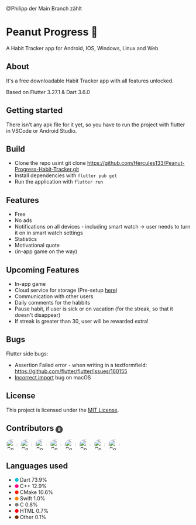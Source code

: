 @Philipp der Main Branch zählt

# Peanut Progress 🥜

A Habit Tracker app for Android, IOS, Windows, Linux and Web

## About

It's a free downloadable Habit Tracker app with all features unlocked.

Based on Flutter 3.27.1 & Dart 3.6.0

## Getting started

There isn't any apk file for it yet, so you have to run the project with flutter in VSCode or Android Studio.

## Build

- Clone the repo usint git clone https://github.com/Hercules133/Peanut-Progress-Habit-Tracker.git
- Install dependencies with `flutter pub get`
- Run the application with `flutter run`

## Features
- Free
- No ads
- Notifications on all devices - including smart watch
-> user needs to turn it on in smart watch settings
- Statistics
- Motivational quote
- (in-app game on the way)

## Upcoming Features
- In-app game
- Cloud service for storage (Pre-setup [here](Firebase_instructions.md))
- Communication with other users
- Daily comments for the habbits
- Pause habit, if user is sick or on vacation (for the streak, so that it doesn't disappear)
- If streak is greater than 30, user will be rewarded extra!

## Bugs
Flutter side bugs:
- Assertion Failed error - when writing in a textformfield: https://github.com/flutter/flutter/issues/160155
- [Incorrect import](INCIMPORT.md) bug on macOS

## License
This project is licensed under the [MIT License](LICENSE.md).


## Contributors <span style="display:inline-block; width:20px; height:20px; background:rgb(70, 68, 68); color:white; text-align:center; border-radius:50%; line-height:20px; font-size:12px;">8</span>
<div style="display: flex; flex-wrap: nowrap; gap: 10px;">
  <a href="https://github.com/Hercules133"><img src="https://github.com/Hercules133.png" alt="Contributor 1" width="30" style="border-radius: 50%;" /></a>
  <a href="https://github.com/sajid-rehan"><img src="https://github.com/sajid-rehan.png" alt="Contributor 2" width="30" style="border-radius: 50%;" /></a>
  <a href="https://github.com/frotti13"><img src="https://github.com/frotti13.png" alt="Contributor 3" width="30" style="border-radius: 50%;" /></a>
  <a href="https://github.com/inazll"><img src="https://github.com/inazll.png" alt="Contributor 4" width="30" style="border-radius: 50%;" /></a>
  <a href="https://github.com/MelindaKienle"><img src="https://github.com/MelindaKienle.png" alt="Contributor 5" width="30" style="border-radius: 50%;" /></a>
  <a href="https://github.com/Fezaaan"><img src="https://github.com/Fezaaan.png" alt="Contributor 6" width="30" style="border-radius: 50%;" /></a>
  <a href="https://github.com/Papi-Pap"><img src="https://github.com/Papi-Pap.png" alt="Contributor 7" width="30" style="border-radius: 50%;" /></a>
  <a href="https://github.com/koliver2k2"><img src="https://github.com/koliver2k2.png" alt="Contributor 8" width="30" style="border-radius: 50%;" /></a>
</div>


## Languages used
- <span style="display:inline-block; width:10px; height:10px; background-color:#00C2D8; border-radius:50%;"></span> Dart 73.9%
- <span style="display:inline-block; width:10px; height:10px; background-color:#FF007F; border-radius:50%;"></span> C++ 12.9%
- <span style="display:inline-block; width:10px; height:10px; background-color:#FF1E00; border-radius:50%;"></span> CMake 10.6%
- <span style="display:inline-block; width:10px; height:10px; background-color:#FF8800; border-radius:50%;"></span> Swift 1.0%
- <span style="display:inline-block; width:10px; height:10px; background-color:#808080; border-radius:50%;"></span> C 0.8%
- <span style="display:inline-block; width:10px; height:10px; background-color:#FB0314; border-radius:50%;"></span> HTML 0.7%
- <span style="display:inline-block; width:10px; height:10px; background-color:#6E3100; border-radius:50%;"></span> Other 0.1%

